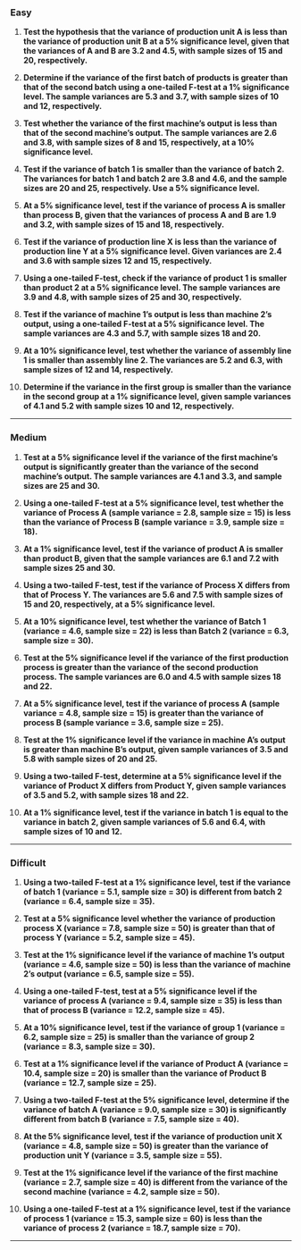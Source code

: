 
### **Easy**

1. **Test the hypothesis that the variance of production unit A is less than the variance of production unit B at a 5% significance level, given that the variances of A and B are 3.2 and 4.5, with sample sizes of 15 and 20, respectively.**

2. **Determine if the variance of the first batch of products is greater than that of the second batch using a one-tailed F-test at a 1% significance level. The sample variances are 5.3 and 3.7, with sample sizes of 10 and 12, respectively.**

3. **Test whether the variance of the first machine’s output is less than that of the second machine’s output. The sample variances are 2.6 and 3.8, with sample sizes of 8 and 15, respectively, at a 10% significance level.**

4. **Test if the variance of batch 1 is smaller than the variance of batch 2. The variances for batch 1 and batch 2 are 3.8 and 4.6, and the sample sizes are 20 and 25, respectively. Use a 5% significance level.**

5. **At a 5% significance level, test if the variance of process A is smaller than process B, given that the variances of process A and B are 1.9 and 3.2, with sample sizes of 15 and 18, respectively.**

6. **Test if the variance of production line X is less than the variance of production line Y at a 5% significance level. Given variances are 2.4 and 3.6 with sample sizes 12 and 15, respectively.**

7. **Using a one-tailed F-test, check if the variance of product 1 is smaller than product 2 at a 5% significance level. The sample variances are 3.9 and 4.8, with sample sizes of 25 and 30, respectively.**

8. **Test if the variance of machine 1’s output is less than machine 2’s output, using a one-tailed F-test at a 5% significance level. The sample variances are 4.3 and 5.7, with sample sizes 18 and 20.**

9. **At a 10% significance level, test whether the variance of assembly line 1 is smaller than assembly line 2. The variances are 5.2 and 6.3, with sample sizes of 12 and 14, respectively.**

10. **Determine if the variance in the first group is smaller than the variance in the second group at a 1% significance level, given sample variances of 4.1 and 5.2 with sample sizes 10 and 12, respectively.**

---

### **Medium**

1. **Test at a 5% significance level if the variance of the first machine’s output is significantly greater than the variance of the second machine’s output. The sample variances are 4.1 and 3.3, and sample sizes are 25 and 30.**

2. **Using a one-tailed F-test at a 5% significance level, test whether the variance of Process A (sample variance = 2.8, sample size = 15) is less than the variance of Process B (sample variance = 3.9, sample size = 18).**

3. **At a 1% significance level, test if the variance of product A is smaller than product B, given that the sample variances are 6.1 and 7.2 with sample sizes 25 and 30.**

4. **Using a two-tailed F-test, test if the variance of Process X differs from that of Process Y. The variances are 5.6 and 7.5 with sample sizes of 15 and 20, respectively, at a 5% significance level.**

5. **At a 10% significance level, test whether the variance of Batch 1 (variance = 4.6, sample size = 22) is less than Batch 2 (variance = 6.3, sample size = 30).**

6. **Test at the 5% significance level if the variance of the first production process is greater than the variance of the second production process. The sample variances are 6.0 and 4.5 with sample sizes 18 and 22.**

7. **At a 5% significance level, test if the variance of process A (sample variance = 4.8, sample size = 15) is greater than the variance of process B (sample variance = 3.6, sample size = 25).**

8. **Test at the 1% significance level if the variance in machine A’s output is greater than machine B’s output, given sample variances of 3.5 and 5.8 with sample sizes of 20 and 25.**

9. **Using a two-tailed F-test, determine at a 5% significance level if the variance of Product X differs from Product Y, given sample variances of 3.5 and 5.2, with sample sizes 18 and 22.**

10. **At a 1% significance level, test if the variance in batch 1 is equal to the variance in batch 2, given sample variances of 5.6 and 6.4, with sample sizes of 10 and 12.**

---

### **Difficult**

1. **Using a two-tailed F-test at a 1% significance level, test if the variance of batch 1 (variance = 5.1, sample size = 30) is different from batch 2 (variance = 6.4, sample size = 35).**

2. **Test at a 5% significance level whether the variance of production process X (variance = 7.8, sample size = 50) is greater than that of process Y (variance = 5.2, sample size = 45).**

3. **Test at the 1% significance level if the variance of machine 1’s output (variance = 4.6, sample size = 50) is less than the variance of machine 2’s output (variance = 6.5, sample size = 55).**

4. **Using a one-tailed F-test, test at a 5% significance level if the variance of process A (variance = 9.4, sample size = 35) is less than that of process B (variance = 12.2, sample size = 45).**

5. **At a 10% significance level, test if the variance of group 1 (variance = 6.2, sample size = 25) is smaller than the variance of group 2 (variance = 8.3, sample size = 30).**

6. **Test at a 1% significance level if the variance of Product A (variance = 10.4, sample size = 20) is smaller than the variance of Product B (variance = 12.7, sample size = 25).**

7. **Using a two-tailed F-test at the 5% significance level, determine if the variance of batch A (variance = 9.0, sample size = 30) is significantly different from batch B (variance = 7.5, sample size = 40).**

8. **At the 5% significance level, test if the variance of production unit X (variance = 4.8, sample size = 50) is greater than the variance of production unit Y (variance = 3.5, sample size = 55).**

9. **Test at the 1% significance level if the variance of the first machine (variance = 2.7, sample size = 40) is different from the variance of the second machine (variance = 4.2, sample size = 50).**

10. **Using a one-tailed F-test at a 1% significance level, test if the variance of process 1 (variance = 15.3, sample size = 60) is less than the variance of process 2 (variance = 18.7, sample size = 70).**

---
